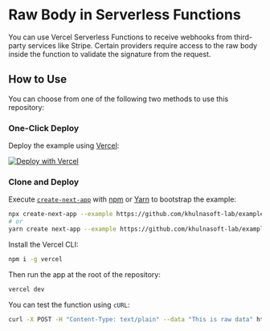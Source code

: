 # Raw Body in Serverless Functions

You can use Vercel Serverless Functions to receive webhooks from third-party services like Stripe. Certain providers require access to the raw body inside the function to validate the signature from the request.

## How to Use

You can choose from one of the following two methods to use this repository:

### One-Click Deploy

Deploy the example using [Vercel](https://vercel.com?utm_source=github&utm_medium=readme&utm_campaign=vercel-examples):

[![Deploy with Vercel](https://vercel.com/button)](https://vercel.com/new/git/external?repository-url=https://github.com/khulnasoft-lab/examples/tree/main/solutions/raw-body-functions&project-name=raw-body-functions&repository-name=raw-body-functions)

### Clone and Deploy

Execute [`create-next-app`](https://github.com/khulnasoft-lab/next.js/tree/canary/packages/create-next-app) with [npm](https://docs.npmjs.com/cli/init) or [Yarn](https://yarnpkg.com/lang/en/docs/cli/create/) to bootstrap the example:

```bash
npx create-next-app --example https://github.com/khulnasoft-lab/examples/tree/main/solutions/raw-body-functions raw-body-functions
# or
yarn create next-app --example https://github.com/khulnasoft-lab/examples/tree/main/solutions/raw-body-functions raw-body-functions
```

Install the Vercel CLI:

```bash
npm i -g vercel
```

Then run the app at the root of the repository:

```bash
vercel dev
```

You can test the function using `cURL`:

```bash
curl -X POST -H "Content-Type: text/plain" --data "This is raw data" http://localhost:3000/api/webhoook
```
